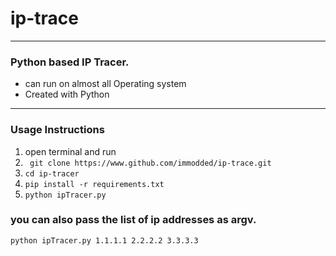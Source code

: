 # ip-trace
 ---
 ### Python based IP Tracer.
 - can run on almost all Operating system
 - Created with Python
 
 ---
 
 ### Usage Instructions
 1. open terminal and run 
 2. ``` git clone https://www.github.com/immodded/ip-trace.git```
 3. ``` cd ip-tracer ```
 4. ``` pip install -r requirements.txt ```
 5. ``` python ipTracer.py ```
 
 
 ### you can also pass the list of ip addresses as argv. 
 ``` python ipTracer.py 1.1.1.1 2.2.2.2 3.3.3.3 ``` 
